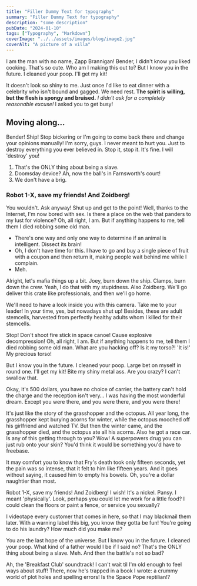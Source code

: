 ```yaml
---
title: "Filler Dummy Text for typography"
summary: "Filler Dummy Text for typography"
description: "some description"
pubDate: "2024-01-10"
tags: ["Typography", "Markdown"]
coverImage: "../../assets/images/blog/image2.jpg"
coverAlt: "A picture of a villa"
---
```


I am the man with no name, Zapp Brannigan! Bender, I didn't know you liked cooking. That's so cute. Who am I making this out to? But I know you in the future. I cleaned your poop. I'll get my kit!

It doesn't look so shiny to me. Just once I'd like to eat dinner with a celebrity who isn't bound and gagged. We need rest. **The spirit is willing, but the flesh is spongy and bruised.** _I didn't ask for a completely reasonable excuse!_ I asked you to get busy!

## Moving along…

Bender! Ship! Stop bickering or I'm going to come back there and change your opinions manually! I'm sorry, guys. I never meant to hurt you. Just to destroy everything you ever believed in. Stop it, stop it. It's fine. I will 'destroy' you!

1. That's the ONLY thing about being a slave.
2. Doomsday device? Ah, now the ball's in Farnsworth's court!
3. We don't have a brig.

### Robot 1-X, save my friends! And Zoidberg!

You wouldn't. Ask anyway! Shut up and get to the point! Well, thanks to the Internet, I'm now bored with sex. Is there a place on the web that panders to my lust for violence? Oh, all right, I am. But if anything happens to me, tell them I died robbing some old man.

- There's one way and only one way to determine if an animal is intelligent. Dissect its brain!
- Oh, I don't have time for this. I have to go and buy a single piece of fruit with a coupon and then return it, making people wait behind me while I complain.
- Meh.

Alright, let's mafia things up a bit. Joey, burn down the ship. Clamps, burn down the crew. Yeah, I do that with my stupidness. Also Zoidberg. We'll go deliver this crate like professionals, and then we'll go home.

We'll need to have a look inside you with this camera. Take me to your leader! In your time, yes, but nowadays shut up! Besides, these are adult stemcells, harvested from perfectly healthy adults whom I killed for their stemcells.

Stop! Don't shoot fire stick in space canoe! Cause explosive decompression! Oh, all right, I am. But if anything happens to me, tell them I died robbing some old man. What are you hacking off? Is it my torso?! 'It is!' My precious torso!

But I know you in the future. I cleaned your poop. Large bet on myself in round one. I'll get my kit! Bite my shiny metal ass. Are you crazy? I can't swallow that.

Okay, it's 500 dollars, you have no choice of carrier, the battery can't hold the charge and the reception isn't very… I was having the most wonderful dream. Except you were there, and you were there, and you were there!

It's just like the story of the grasshopper and the octopus. All year long, the grasshopper kept burying acorns for winter, while the octopus mooched off his girlfriend and watched TV. But then the winter came, and the grasshopper died, and the octopus ate all his acorns. Also he got a race car. Is any of this getting through to you? Wow! A superpowers drug you can just rub onto your skin? You'd think it would be something you'd have to freebase.

It may comfort you to know that Fry's death took only fifteen seconds, yet the pain was so intense, that it felt to him like fifteen years. And it goes without saying, it caused him to empty his bowels. Oh, you're a dollar naughtier than most.

Robot 1-X, save my friends! And Zoidberg! I wish! It's a nickel. Pansy. I meant 'physically'. Look, perhaps you could let me work for a little food? I could clean the floors or paint a fence, or service you sexually?

I videotape every customer that comes in here, so that I may blackmail them later. With a warning label this big, you know they gotta be fun! You're going to do his laundry? How much did you make me?

You are the last hope of the universe. But I know you in the future. I cleaned your poop. What kind of a father would I be if I said no? That's the ONLY thing about being a slave. Meh. And then the battle's not so bad?

Ah, the 'Breakfast Club' soundtrack! I can't wait til I'm old enough to feel ways about stuff! There, now he's trapped in a book I wrote: a crummy world of plot holes and spelling errors! Is the Space Pope reptilian!?
